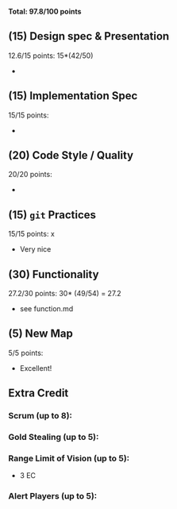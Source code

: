 **Total: 97.8/100 points**

## (15) Design spec & Presentation
12.6/15 points: 15*(42/50)

* 

## (15) Implementation Spec 
15/15 points:

* 

## (20) Code Style / Quality 
20/20 points:

* 

## (15) `git` Practices    
15/15 points:
x
* Very nice 

## (30) Functionality  
27.2/30 points: 30* (49/54) = 27.2
* see function.md

## (5) New Map
5/5 points:

* Excellent! 

## Extra Credit
### Scrum (up to 8):
### Gold Stealing (up to 5):
### Range Limit of Vision (up to 5):

+ 3 EC

### Alert Players (up to 5):
